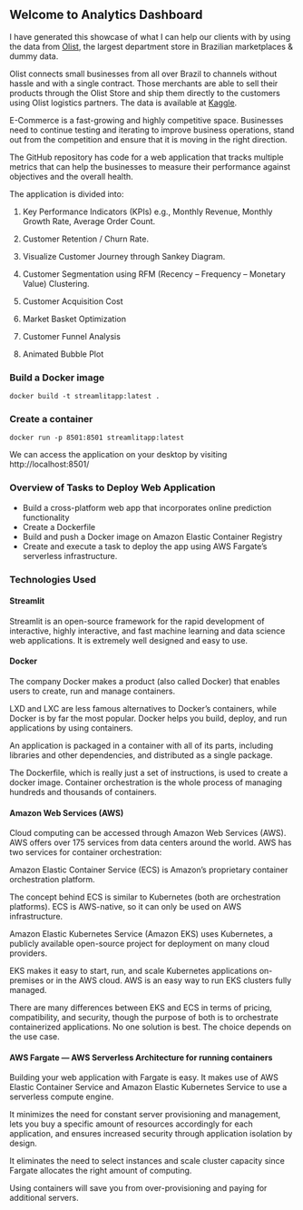 ## Welcome to Analytics Dashboard
I have generated this showcase of what I can help our clients with by using the data from [Olist](https://olist.com/en-us/), the largest department store in Brazilian marketplaces & dummy data. 

Olist connects small businesses from all over Brazil to channels without hassle and with a single contract. Those merchants are able to sell their products through the Olist Store and ship them directly to the customers using Olist logistics partners. The data is available at [Kaggle](https://www.kaggle.com/datasets/olistbr/brazilian-ecommerce).


E-Commerce is a fast-growing and highly competitive space. Businesses need to continue testing and iterating to improve business operations, stand out from the competition and ensure that it is moving in the right direction.

The GitHub repository has code for a web application that tracks multiple metrics that can help the businesses to measure their performance against objectives and the overall health. 

The application is divided into:

1. Key Performance Indicators (KPIs) e.g., Monthly Revenue, Monthly Growth Rate, Average Order Count.

2. Customer Retention / Churn Rate.

3. Visualize Customer Journey through Sankey Diagram.

4. Customer Segmentation using RFM (Recency – Frequency – Monetary Value) Clustering.

5. Customer Acquisition Cost

6. Market Basket Optimization

7. Customer Funnel Analysis

8. Animated Bubble Plot

### Build a Docker image
```
docker build -t streamlitapp:latest .
```
### Create a container
```
docker run -p 8501:8501 streamlitapp:latest
```
We can access the application on your desktop by visiting http://localhost:8501/

### Overview of Tasks to Deploy Web Application
* Build a cross-platform web app that incorporates online prediction functionality
* Create a Dockerfile
* Build and push a Docker image on Amazon Elastic Container Registry
* Create and execute a task to deploy the app using AWS Fargate’s serverless infrastructure.

### Technologies Used
#### Streamlit
Streamlit is an open-source framework for the rapid development of interactive, highly interactive, and fast machine learning and data science web applications. It is extremely well designed and easy to use. 

#### Docker 
The company Docker makes a product (also called Docker) that enables users to create, run and manage containers. 

LXD and LXC are less famous alternatives to Docker’s containers, while Docker is by far the most popular. Docker helps you build, deploy, and run applications by using containers. 

An application is packaged in a container with all of its parts, including libraries and other dependencies, and distributed as a single package. 

The Dockerfile, which is really just a set of instructions, is used to create a docker image. Container orchestration is the whole process of managing hundreds and thousands of containers.

#### Amazon Web Services (AWS)
Cloud computing can be accessed through Amazon Web Services (AWS). AWS offers over 175 services from data centers around the world. AWS has two services for container orchestration:

Amazon Elastic Container Service (ECS) is Amazon’s proprietary container orchestration platform. 

The concept behind ECS is similar to Kubernetes (both are orchestration platforms). ECS is AWS-native, so it can only be used on AWS infrastructure.


Amazon Elastic Kubernetes Service (Amazon EKS) uses Kubernetes, a publicly available open-source project for deployment on many cloud providers. 

EKS makes it easy to start, run, and scale Kubernetes applications on-premises or in the AWS cloud. AWS is an easy way to run EKS clusters fully managed.

There are many differences between EKS and ECS in terms of pricing, compatibility, and security, though the purpose of both is to orchestrate containerized applications. No one solution is best. The choice depends on the use case.

#### AWS Fargate — AWS Serverless Architecture for running containers
Building your web application with Fargate is easy. It makes use of AWS Elastic Container Service and Amazon Elastic Kubernetes Service to use a serverless compute engine. 

It minimizes the need for constant server provisioning and management, lets you buy a specific amount of resources accordingly for each application, and ensures increased security through application isolation by design. 

It eliminates the need to select instances and scale cluster capacity since Fargate allocates the right amount of computing. 

Using containers will save you from over-provisioning and paying for additional servers.
